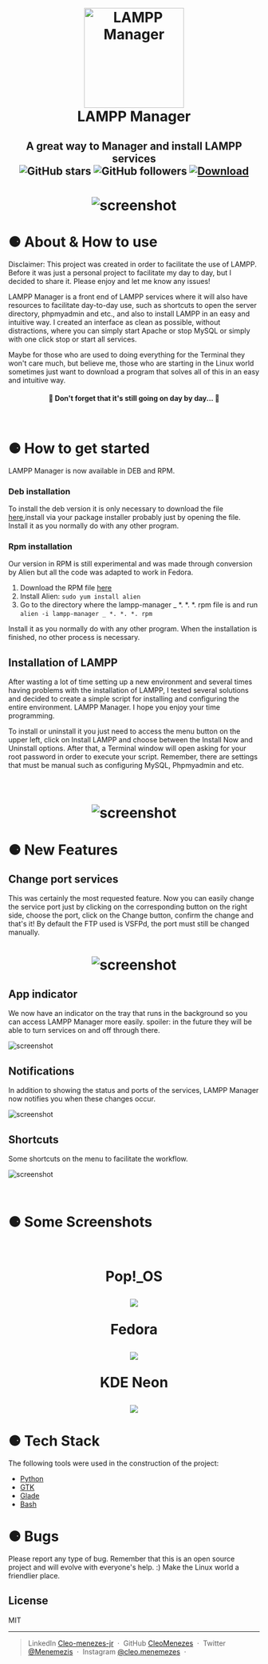 
<h1 align="center">
  <br>
  <a><img src="Media/icon.png" alt="LAMPP Manager" width="200"></a>
  <br>
  LAMPP Manager
  <br>
</h1>



<h2 align="center" >
    A great way to Manager and install LAMPP services <br>
    <img alt="GitHub stars" src="https://img.shields.io/github/stars/CleoMenezes/LAMPP-Manager?style=social">
    <img alt="GitHub followers" src="https://img.shields.io/github/followers/CleoMenezes?label=Follow%20me%20%3A%29&style=social">
    <a href="https://github.com/CleoMenezes/LAMPP-Manager/releases/tag/v0.0.4">
    <img src="https://img.shields.io/github/downloads/CleoMenezes/LAMPP-Manager/total"
        alt="Download" /></a>
</h2>
<h1 align="center">

![screenshot](Media/demo_0.0.4.gif)

</h1>


# ⚈ About & How to use
Disclaimer: This project was created in order to facilitate the use of LAMPP. Before it was just a personal project to facilitate my day to day, but I decided to share it. Please enjoy and let me know any issues!

<p>
LAMPP Manager is a front end of LAMPP services where it will also have resources to facilitate day-to-day use, such as shortcuts to open the server directory, phpmyadmin and etc., and also to install LAMPP in an easy and intuitive way.
I created an interface as clean as possible, without distractions, where you can simply start Apache or stop MySQL or simply with one click stop or start all services.

Maybe for those who are used to doing everything for the Terminal they won't care much, but believe me, those who are starting in the Linux world sometimes just want to download a program that solves all of this in an easy and intuitive way.
</p>

<h4 align="center"> 
	🚧  Don't forget that it's still going on day by day...  🚧
</h4> 

<br>

# ⚈ How to get started
<p>
LAMPP Manager is now available in DEB and RPM.

### Deb installation
To install the deb version it is only necessary to download the file <a href="https://github.com/CleoMenezes/LAMPP-Manager/releases/">here</a>,install via your package installer probably just by opening the file. Install it as you normally do with any other program.

### Rpm installation
Our version in RPM is still experimental and was made through conversion by Alien but all the code was adapted to work in Fedora.
1. Download the RPM file <a href="https://github.com/CleoMenezes/LAMPP-Manager/releases/">here</a>
2. Install Alien: ```sudo yum install alien```
3. Go to the directory where the lampp-manager _ *. *. *. rpm file is and run ```alien -i lampp-manager _ *. *. *. rpm```

Install it as you normally do with any other program. When the installation is finished, no other process is necessary.

## Installation of LAMPP
After wasting a lot of time setting up a new environment and several times having problems with the installation of LAMPP, I tested several solutions and decided to create a simple script for installing and configuring the entire environment. LAMPP Manager.
I hope you enjoy your time programming.

To install or uninstall it you just need to access the menu button on the upper left, click on Install LAMPP and choose between the Install Now and Uninstall options. After that, a Terminal window will open asking for your root password in order to execute your script.
Remember, there are settings that must be manual such as configuring MySQL, Phpmyadmin and etc.

<br>

<h1 align="center">

![screenshot](Media/install-demo.gif)

</h1>
</p>


# ⚈ New Features
<p>

## Change port services

This was certainly the most requested feature. Now you can easily change the service port just by clicking on the corresponding button on the right side, choose the port, click on the Change button, confirm the change and that's it!
By default the FTP used is VSFPd, the port must still be changed manually.


<h1 align="center">

![screenshot](Media/chengeport-demo.gif)

</h1>

## App indicator

We now have an indicator on the tray that runs in the background so you can access LAMPP Manager more easily. spoiler: in the future they will be able to turn services on and off through there.

![screenshot](Media/tray-demo.gif)


## Notifications

In addition to showing the status and ports of the services, LAMPP Manager now notifies you when these changes occur.

![screenshot](Media/notif-demo.gif)

## Shortcuts

Some shortcuts on the menu to facilitate the workflow.


![screenshot](Media/shortcut-menu.gif)

<br>

# ⚈ Some Screenshots

<br>
<h1 align="center">
  <p align="center">Pop!_OS</p>
  <img align="center" src="Media/scpop4.png"> <br>
  <p align="center">Fedora</p>
  <img align="center" src="Media/scfdr4.png"> <br>
  <p align="center">KDE Neon</p>
  <img align="center" src="Media/sckde4.png"> <br>
</h1>



# ⚈ Tech Stack

The following tools were used in the construction of the project:

- [Python](https://www.python.org/)
- [GTK](https://www.gtk.org/)
- [Glade](https://glade.gnome.org/)
- [Bash](https://www.gnu.org/software/bash/)

<h1>⚈ Bugs</h1>
<p>
Please report any type of bug. Remember that this is an open source project and will evolve with everyone's help. :)
Make the Linux world a friendlier place.
</p>


## License

MIT

---

> LinkedIn [Cleo-menezes-jr](https://www.linkedin.com/in/cleo-menezes-jr/) &nbsp;&middot;&nbsp;
> GitHub [CleoMenezes](https://github.com/CleoMenezes) &nbsp;&middot;&nbsp;
> Twitter [@Menemezis](https://twitter.com/Menemezis) &nbsp;&middot;&nbsp;
> Instagram [@cleo.menemezes](https://www.instagram.com/cleo.menemezes/) &nbsp;&middot;&nbsp;
